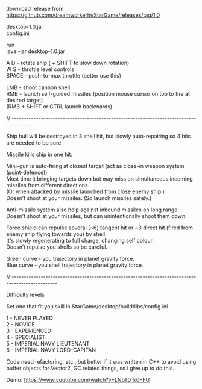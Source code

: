 download release from  
https://github.com/dreamworkerln/StarGame/releases/tag/1.0

desktop-1.0.jar  
config.ini  

run  
java -jar desktop-1.0.jar  



A D - rotate ship ( + SHIFT to slow down rotation)  
W S - throttle level controls  
SPACE  - push-to-max throttle (better use this)  

LMB - shoot cannon shell  
RMB - launch self-guided missiles (position mouse cursor on top to fire at desired target)  
      (RMB + SHIFT or CTRL launch backwards)  


// ---------------------------------------------------------------------------------------


Ship hull will be destroyed in 3 shell hit, but slowly auto-repairing so 4 hits are needed to be sure.  

Missile kills ship in one hit.  

Mini-gun is auto-firing at closest target (act as close-in weapon system (point-defence))  
Most time it bringing targets down but may miss on simultaneous incoming missiles from different directions.  
(Or when attacked by missile launched from close enemy ship.)  
Doesn’t shoot at your missiles. (So launch missiles safely.)  

Anti-missile system also help against inbound missiles on long range.  
Doesn’t shoot at your missiles, but can unintentionally shoot them down.  

Force shield can repulse several (~6) tangent hit or ~3 direct hit (fired from enemy ship flying towards you) by shell.  
It's slowly regenerating to full charge, changing self colour.  
Doesn’t repulse you shells so be careful.  

Green curve - you trajectory in planet gravity force.  
Blue curve - you shell trajectory in planet gravity force.  

// -------------------------------------------------------------------------------------------------


Difficulty levels  

Set one that fit you skill in StarGame/desktop/build/libs/config.ini  

1 - NEVER PLAYED  
2 - NOVICE  
3 - EXPERIENCED  
4 - SPECIALIST  
5 - IMPERIAL NAVY LIEUTENANT  
6 - IMPERIAL NAVY LORD-CAPITAN  

Code need refactoring, etc., but better if it was written in C++ to avoid using buffer objects for Vector2, 
GC related things, so i give up to do this. 

Demo: https://www.youtube.com/watch?v=LNbT0_k0FFU
